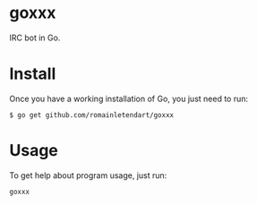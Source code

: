 goxxx
=====

IRC bot in Go.

Install
=======

Once you have a working installation of Go, you just need to run:

```
$ go get github.com/romainletendart/goxxx
```

Usage
=====

To get help about program usage, just run:
```
goxxx
```
